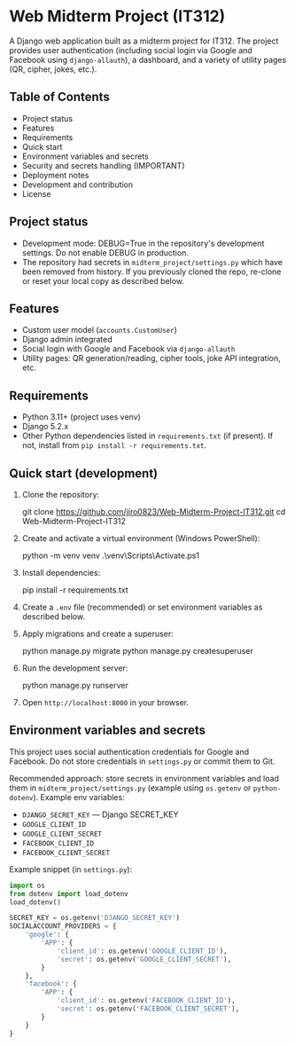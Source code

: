 # Web Midterm Project (IT312)

A Django web application built as a midterm project for IT312. The project provides user authentication (including social login via Google and Facebook using `django-allauth`), a dashboard, and a variety of utility pages (QR, cipher, jokes, etc.).

## Table of Contents

- Project status
- Features
- Requirements
- Quick start
- Environment variables and secrets
- Security and secrets handling (IMPORTANT)
- Deployment notes
- Development and contribution
- License

## Project status

- Development mode: DEBUG=True in the repository's development settings. Do not enable DEBUG in production.
- The repository had secrets in `midterm_project/settings.py` which have been removed from history. If you previously cloned the repo, re-clone or reset your local copy as described below.

## Features

- Custom user model (`accounts.CustomUser`)
- Django admin integrated
- Social login with Google and Facebook via `django-allauth`
- Utility pages: QR generation/reading, cipher tools, joke API integration, etc.

## Requirements

- Python 3.11+ (project uses venv)
- Django 5.2.x
- Other Python dependencies listed in `requirements.txt` (if present). If not, install from `pip install -r requirements.txt`.

## Quick start (development)

1. Clone the repository:

   git clone https://github.com/jiro0823/Web-Midterm-Project-IT312.git
   cd Web-Midterm-Project-IT312

2. Create and activate a virtual environment (Windows PowerShell):

   python -m venv venv
   .\venv\Scripts\Activate.ps1

3. Install dependencies:

   pip install -r requirements.txt

4. Create a `.env` file (recommended) or set environment variables as described below.

5. Apply migrations and create a superuser:

   python manage.py migrate
   python manage.py createsuperuser

6. Run the development server:

   python manage.py runserver

7. Open `http://localhost:8000` in your browser.

## Environment variables and secrets

This project uses social authentication credentials for Google and Facebook. Do not store credentials in `settings.py` or commit them to Git.

Recommended approach: store secrets in environment variables and load them in `midterm_project/settings.py` (example using `os.getenv` or `python-dotenv`). Example env variables:

- `DJANGO_SECRET_KEY` — Django SECRET_KEY
- `GOOGLE_CLIENT_ID`
- `GOOGLE_CLIENT_SECRET`
- `FACEBOOK_CLIENT_ID`
- `FACEBOOK_CLIENT_SECRET`

Example snippet (in `settings.py`):

```python
import os
from dotenv import load_dotenv
load_dotenv()

SECRET_KEY = os.getenv('DJANGO_SECRET_KEY')
SOCIALACCOUNT_PROVIDERS = {
    'google': {
        'APP': {
            'client_id': os.getenv('GOOGLE_CLIENT_ID'),
            'secret': os.getenv('GOOGLE_CLIENT_SECRET'),
        }
    },
    'facebook': {
        'APP': {
            'client_id': os.getenv('FACEBOOK_CLIENT_ID'),
            'secret': os.getenv('FACEBOOK_CLIENT_SECRET'),
        }
    }
}
